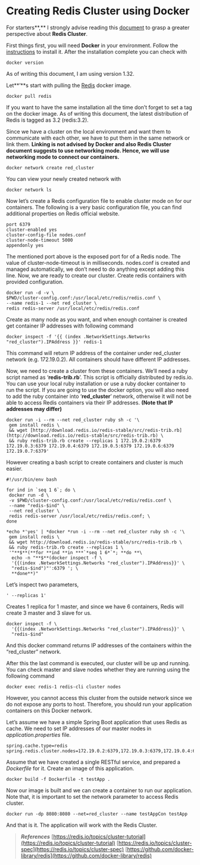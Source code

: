 
# Creating Redis Cluster using Docker



For starters**,** I strongly advise reading this [document](https://redis.io/topics/cluster-tutorial) to grasp a greater perspective about **Redis Cluster**.

First things first, you will need **Docker** in your environment. Follow the [instructions](https://docs.docker.com/engine/installation/) to install it. After the installation complete you can check with

    docker version

As of writing this document, I am using version 1.32.

Let**’**s start with pulling the [Redis](https://hub.docker.com/_/redis/) docker image.

    docker pull redis

If you want to have the same installation all the time don’t forget to set a tag on the docker image. As of writing this document, the latest distribution of Redis is tagged as 3.2 (redis:3.2).

Since we have a cluster on the local environment and want them to communicate with each other, we have to put them in the same network or link them. **Linking is not advised by Docker and also Redis Cluster document suggests to use networking mode. Hence, we will use networking mode to connect our containers.**

    docker network create red_cluster

You can view your newly created network with

    docker network ls

Now let’s create a Redis configuration file to enable cluster mode on for our containers. The following is a very basic configuration file, you can find additional properties on Redis official website.

    port 6379
    cluster-enabled yes
    cluster-config-file nodes.conf
    cluster-node-timeout 5000
    appendonly yes

The mentioned port above is the exposed port for of a Redis node. The value of cluster-node-timeout is in milliseconds. nodes.conf is created and managed automatically, we don’t need to do anything except adding this line.
Now, we are ready to create our cluster. Create redis containers with provided configuration.

    docker run -d -v \
    $PWD/cluster-config.conf:/usr/local/etc/redis/redis.conf \
    --name redis-1 --net red_cluster \
    redis redis-server /usr/local/etc/redis/redis.conf

Create as many node as you want, and when enough container is created get container IP addresses with following command

    docker inspect -f '{{ (index .NetworkSettings.Networks "red_cluster").IPAddress }}' redis-1

This command will return IP address of the container under red_cluster network (e.g. 172.19.0.2). All containers should have different IP addresses.

Now, we need to create a cluster from these containers. We’ll need a ruby script named as ‘**redis-trib.rb**’. This script is officially distributed by redis.io. You can use your local ruby installation or use a ruby docker container to run the script. If you are going to use the docker option, you will also need to add the ruby container into ‘**red_cluster**’ network, otherwise it will not be able to access Redis containers via their IP addresses.
**(Note that IP addresses may differ)**

    docker run -i --rm --net red_cluster ruby sh -c '\
     gem install redis \
     && wget [http://download.redis.io/redis-stable/src/redis-trib.rb](http://download.redis.io/redis-stable/src/redis-trib.rb) \
     && ruby redis-trib.rb create --replicas 1 172.19.0.2:6379 172.19.0.3:6379 172.19.0.4:6379 172.19.0.5:6379 172.19.0.6:6379 172.19.0.7:6379'

However creating a bash script to create containers and cluster is much easier.

    #!/usr/bin/env bash

    for ind in `seq 1 6`; do \
     docker run -d \
     -v $PWD/cluster-config.conf:/usr/local/etc/redis/redis.conf \
     --name "redis-$ind" \
     --net red_cluster \
     redis redis-server /usr/local/etc/redis/redis.conf; \
    done

    *echo *'yes' | *docker *run -i --rm --net red_cluster ruby sh -c '\
     gem install redis \
     && wget http://download.redis.io/redis-stable/src/redis-trib.rb \
     && ruby redis-trib.rb create --replicas 1 \
     '"**$**(**for **ind **in ***`*seq 1 6*`*; **do **\
      echo -n "**$**(docker inspect -f \
      '{{(index .NetworkSettings.Networks "red_cluster").IPAddress}}' \
      "redis-$ind")"':6379 '; \
      **done**)"

Let’s inspect two parameters,

    ' --replicas 1' 

Creates 1 replica for 1 master, and since we have 6 containers, Redis will create 3 master and 3 slave for us.

    docker inspect -f \
      '{{(index .NetworkSettings.Networks "red_cluster").IPAddress}}' \
      "redis-$ind"

And this docker command returns IP addresses of the containers within the “red_cluster” network.

After this the last command is executed, our cluster will be up and running. You can check master and slave nodes whether they are running using the following command

    docker exec redis-1 redis-cli cluster nodes

However, you cannot access this cluster from the outside network since we do not expose any ports to host. Therefore, you should run your application containers on this Docker network.

Let’s assume we have a simple Spring Boot application that uses Redis as cache. We need to set IP addresses of our master nodes in *application.properties* file.

    spring.cache.type=redis
    spring.redis.cluster.nodes=172.19.0.2:6379,172.19.0.3:6379,172.19.0.4:6379

Assume that we have created a single RESTful service, and prepared a *Dockerfile* for it. Create an image of this application.

    docker build -f Dockerfile -t testApp .

Now our image is built and we can create a container to run our application. Note that, it is important to set the network parameter to access Redis cluster.

    docker run -dp 8080:8080 --net=red_cluster --name testAppCon testApp

And that is it. The application will work with the Redis Cluster.
> ***References***
> [https://redis.io/topics/cluster-tutorial](https://redis.io/topics/cluster-tutorial)
> [https://redis.io/topics/cluster-spec](https://redis.io/topics/cluster-spec)
> [https://github.com/docker-library/redis](https://github.com/docker-library/redis)
